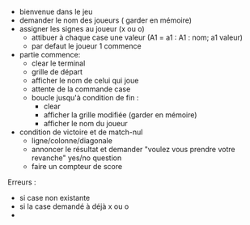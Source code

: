 - bienvenue dans le jeu
- demander le nom des joueurs ( garder en mémoire)
- assigner les signes au joueur (x ou o)
  - attibuer à chaque case une valeur (A1 = a1 : A1 : nom; a1 valeur) 
  - par defaut le joueur 1 commence
- partie commence:
    - clear le terminal
    - grille de départ
    - afficher le nom de celui qui joue
    - attente de la commande case
  - boucle jusqu'à condition de fin :
    - clear
    - afficher la grille modifiée (garder en mémoire)
    - afficher le nom du joueur
- condition de victoire et de match-nul
  - ligne/colonne/diagonale
  - annoncer le résultat et demander "voulez vous prendre votre revanche" yes/no question
  - faire un compteur de score


Erreurs :
- si case non existante
- si la case demandé à déjà x ou o
- 

